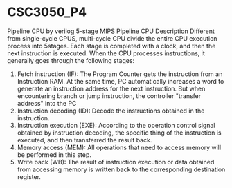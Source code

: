 # CSC3050_P4
Pipeline CPU by verilog
5-stage MIPS Pipeline CPU Description
Different from single-cycle CPUS, multi-cycle CPU divide the entire CPU execution process into 5stages. Each stage is completed
with a clock, and then the next instruction is executed.
When the CPU processes instructions, it generally goes through the following stages:
1. Fetch instruction (IF): The Program Counter gets the instruction from an Instruction RAM. At the same time, PC automatically
increases a word to generate an instruction address for the next instruction. But when encountering branch or jump instruction,
the controller "transfer address" into the PC
2. Instruction decoding (ID): Decode the instructions obtained in the instruction.
3. Instruction execution (EXE): According to the operation control signal obtained by instruction decoding, the specific thing of
the instruction is executed, and then transferred the result back.
4. Memory access (MEM): All operations that need to access memory will be performed in this step.
5. Write back (WB): The result of instruction execution or data obtained from accessing memory is written back to the
corresponding destination register.

